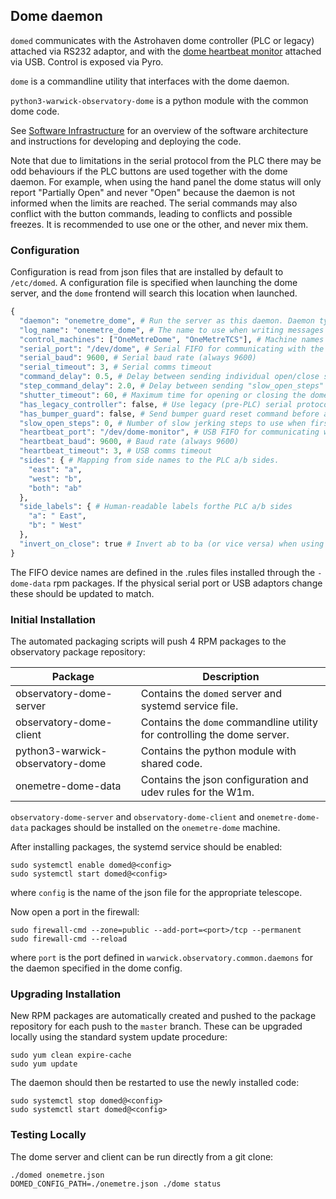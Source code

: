 ## Dome daemon

`domed` communicates with the Astrohaven dome controller (PLC or legacy) attached via RS232 adaptor, and with the [dome heartbeat monitor](https://github.com/warwick-one-metre/dome-heartbeat-monitor) attached via USB.  Control is exposed via Pyro.

`dome` is a commandline utility that interfaces with the dome daemon.

`python3-warwick-observatory-dome` is a python module with the common dome code.

See [Software Infrastructure](https://github.com/warwick-one-metre/docs/wiki/Software-Infrastructure) for an overview of the software architecture and instructions for developing and deploying the code.

Note that due to limitations in the serial protocol from the PLC there may be odd behaviours if the PLC buttons are used together with the dome daemon.
For example, when using the hand panel the dome status will only report "Partially Open" and never "Open" because the daemon is not informed when the limits are reached.
The serial commands may also conflict with the button commands, leading to conflicts and possible freezes. It is recommended to use one or the other, and never mix them.

### Configuration

Configuration is read from json files that are installed by default to `/etc/domed`.
A configuration file is specified when launching the dome server, and the `dome` frontend will search this location when launched.

```python
{
  "daemon": "onemetre_dome", # Run the server as this daemon. Daemon types are registered in `warwick.observatory.common.daemons`.
  "log_name": "onemetre_dome", # The name to use when writing messages to the observatory log.
  "control_machines": ["OneMetreDome", "OneMetreTCS"], # Machine names that are allowed to control (rather than just query) state. Machine names are registered in `warwick.observatory.common.IP`.
  "serial_port": "/dev/dome", # Serial FIFO for communicating with the dome PLC
  "serial_baud": 9600, # Serial baud rate (always 9600)
  "serial_timeout": 3, # Serial comms timeout
  "command_delay": 0.5, # Delay between sending individual open/close steps
  "step_command_delay": 2.0, # Delay between sending "slow_open_steps" 
  "shutter_timeout": 60, # Maximum time for opening or closing the dome
  "has_legacy_controller": false, # Use legacy (pre-PLC) serial protocol
  "has_bumper_guard": false, # Send bumper guard reset command before attempting to move the shutters
  "slow_open_steps": 0, # Number of slow jerking steps to use when first opening, to reduce belt slack on the 5 shutter domes
  "heartbeat_port": "/dev/dome-monitor", # USB FIFO for communicating with the dome heartbeat monitor
  "heartbeat_baud": 9600, # Baud rate (always 9600)
  "heartbeat_timeout": 3, # USB comms timeout
  "sides": { # Mapping from side names to the PLC a/b sides.
    "east": "a",
    "west": "b",
    "both": "ab"
  },
  "side_labels": { # Human-readable labels forthe PLC a/b sides
    "a": " East",
    "b": " West"
  },
  "invert_on_close": true # Invert ab to ba (or vice versa) when using a "close both" command
}
```

The FIFO device names are defined in the .rules files installed through the `-dome-data` rpm packages.
If the physical serial port or USB adaptors change these should be updated to match.

### Initial Installation

The automated packaging scripts will push 4 RPM packages to the observatory package repository:

| Package           | Description |
| ----------------- | ------ |
| observatory-dome-server | Contains the `domed` server and systemd service file. |
| observatory-dome-client | Contains the `dome` commandline utility for controlling the dome server. |
| python3-warwick-observatory-dome | Contains the python module with shared code. |
| onemetre-dome-data | Contains the json configuration and udev rules for the W1m. |


`observatory-dome-server` and `observatory-dome-client` and `onemetre-dome-data` packages should be installed on the `onemetre-dome` machine.

After installing packages, the systemd service should be enabled:

```
sudo systemctl enable domed@<config>
sudo systemctl start domed@<config>
```

where `config` is the name of the json file for the appropriate telescope.

Now open a port in the firewall:
```
sudo firewall-cmd --zone=public --add-port=<port>/tcp --permanent
sudo firewall-cmd --reload
```
where `port` is the port defined in `warwick.observatory.common.daemons` for the daemon specified in the dome config.

### Upgrading Installation

New RPM packages are automatically created and pushed to the package repository for each push to the `master` branch.
These can be upgraded locally using the standard system update procedure:
```
sudo yum clean expire-cache
sudo yum update
```

The daemon should then be restarted to use the newly installed code:
```
sudo systemctl stop domed@<config>
sudo systemctl start domed@<config>
```

### Testing Locally

The dome server and client can be run directly from a git clone:
```
./domed onemetre.json
DOMED_CONFIG_PATH=./onemetre.json ./dome status
```
